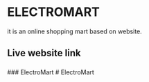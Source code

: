 # ELECTROMART
it is an online shopping mart based on website.
## Live website link
###

###   E l e c t r o M a r t  
 #   E l e c t r o M a r t  
 